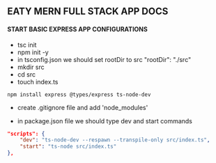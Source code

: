 ## EATY MERN FULL STACK APP DOCS

#### START BASIC EXPRESS APP CONFIGURATIONS

- tsc init
- npm init -y
- in tsconfig.json we should set rootDir to src "rootDir": "./src"
- mkdir src
- cd src
- touch index.ts

```
npm install express @types/express ts-node-dev
```

- create .gitignore file and add 'node_modules'

- in package.json file we should type dev and start commands

```json
"scripts": {
    "dev": "ts-node-dev --respawn --transpile-only src/index.ts",
    "start": "ts-node src/index.ts"
},
```
